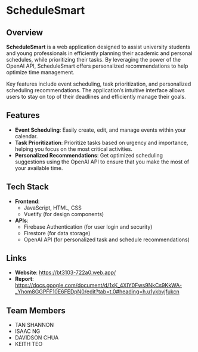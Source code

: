 # ScheduleSmart

## Overview
**ScheduleSmart** is a web application designed to assist university students and young professionals in efficiently planning their academic and personal schedules, while prioritizing their tasks. By leveraging the power of the OpenAI API, ScheduleSmart offers personalized recommendations to help optimize time management.

Key features include event scheduling, task prioritization, and personalized scheduling recommendations. The application’s intuitive interface allows users to stay on top of their deadlines and efficiently manage their goals.

## Features
- **Event Scheduling**: Easily create, edit, and manage events within your calendar.
- **Task Prioritization**: Prioritize tasks based on urgency and importance, helping you focus on the most critical activities.
- **Personalized Recommendations**: Get optimized scheduling suggestions using the OpenAI API to ensure that you make the most of your available time.

## Tech Stack
- **Frontend**:
  - JavaScript, HTML, CSS
  - Vuetify (for design components)
- **APIs**:
  - Firebase Authentication (for user login and security)
  - Firestore (for data storage)
  - OpenAI API (for personalized task and schedule recommendations)

## Links

- **Website**: https://bt3103-722a0.web.app/
- **Report**: https://docs.google.com/document/d/1xK_4XIY0Fws9NkCs9KkWA-_Yhom8GGPFF10E6FEDpN0/edit?tab=t.0#heading=h.u1ykbvjfukcn

## Team Members
- TAN SHANNON
- ISAAC NG
- DAVIDSON CHUA 
- KEITH TEO 
